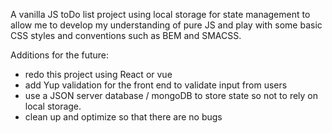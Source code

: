 A vanilla JS toDo list project using local storage for state management to allow me to develop my understanding of pure JS and play with some basic CSS styles and conventions such as BEM and SMACSS. 

Additions for the future: 

- redo this project using React or vue
- add Yup validation for the front end to validate input from users
- use a JSON server database / mongoDB to store state so not to rely on local storage. 
- clean up and optimize so that there are no bugs 
